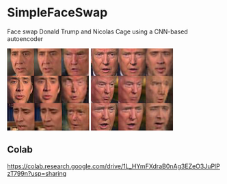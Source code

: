 # SimpleFaceSwap

Face swap Donald Trump and Nicolas Cage using a CNN-based autoencoder

![](data/image1.png)
![](data/image2.png)

## Colab
https://colab.research.google.com/drive/1L_HYmFXdraB0nAg3EZeO3JuPlPzT799n?usp=sharing
